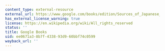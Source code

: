 ```yaml
---
content_type: external-resource
external_url: https://www.google.com/books/edition/Sources_of_Japanese_Tradition/aWxN1Fq_ueoC?hl=en&gbpv=1
has_external_license_warning: true
license: https://en.wikipedia.org/wiki/All_rights_reserved
status: ''
title: Google Books
uid: ee0671a3-8b7f-4338-93d9-60bbf74c0599
wayback_url: ''
---
```

